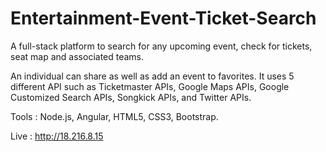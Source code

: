 # Entertainment-Event-Ticket-Search

A full-stack platform to search for any upcoming event, check for tickets, seat map and associated teams.

An individual can share as well as add an event to favorites.
It uses 5 different API such as Ticketmaster APIs, Google Maps APIs, Google Customized Search APIs, Songkick APIs, and Twitter APIs.

Tools : Node.js, Angular, HTML5, CSS3, Bootstrap.

Live : http://18.216.8.15
